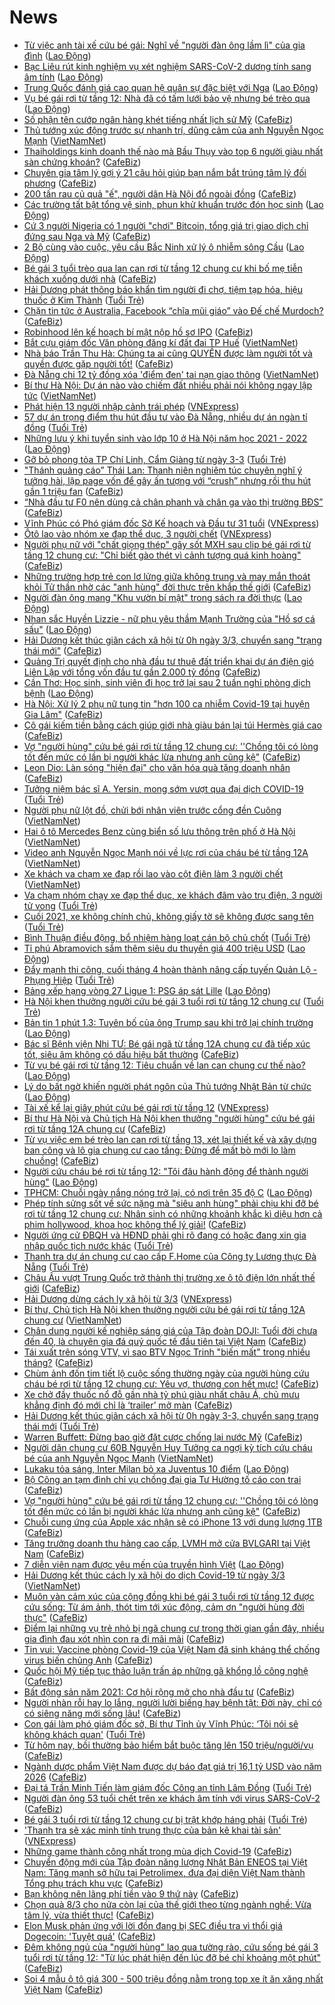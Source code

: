 # News

- [Từ việc anh tài xế cứu bé gái: Nghĩ về &quot;người đàn ông lầm lì&quot; của gia đình](https://laodong.vn/chuyen-nha-minh/tu-viec-anh-tai-xe-cuu-be-gai-nghi-ve-nguoi-dan-ong-lam-li-cua-gia-dinh-884594.ldo) ([Lao Động](https://laodong.vn))
- [Bạc Liêu rút kinh nghiệm vụ xét nghiệm SARS-CoV-2 dương tính sang âm tính](https://laodong.vn/xa-hoi/bac-lieu-rut-kinh-nghiem-vu-xet-nghiem-sars-cov-2-duong-tinh-sang-am-tinh-884631.ldo) ([Lao Động](https://laodong.vn))
- [Trung Quốc đánh giá cao quan hệ quân sự đặc biệt với Nga](https://laodong.vn/the-gioi/trung-quoc-danh-gia-cao-quan-he-quan-su-dac-biet-voi-nga-884636.ldo) ([Lao Động](https://laodong.vn))
- [Vụ bé gái rơi từ tầng 12: Nhà đã có tấm lưới bảo vệ nhưng bé trèo qua](https://laodong.vn/xa-hoi/vu-be-gai-roi-tu-tang-12-nha-da-co-tam-luoi-bao-ve-nhung-be-treo-qua-884635.ldo) ([Lao Động](https://laodong.vn))
- [Số phận tên cướp ngân hàng khét tiếng nhất lịch sử Mỹ](https://cafebiz.vn/so-phan-ten-cuop-ngan-hang-khet-tieng-nhat-lich-su-my-20210301140315592.chn) ([CafeBiz](https://cafebiz.vn))
- [Thủ tướng xúc động trước sự nhanh trí, dũng cảm của anh Nguyễn Ngọc Mạnh](http://vietnamnet.vn/vn/thoi-su/chinh-tri/thu-tuong-xuc-dong-truoc-su-nhanh-tri-dung-cam-cua-anh-nguyen-ngoc-manh-716334.html) ([VietNamNet](https://vietnamnet.vn))
- [Thaiholdings kinh doanh thế nào mà Bầu Thụy vào top 6 người giàu nhất sàn chứng khoán?](https://cafebiz.vn/thaiholdings-kinh-doanh-the-nao-ma-bau-thuy-vao-top-6-nguoi-giau-nhat-san-chung-khoan-20210301151449801.chn) ([CafeBiz](https://cafebiz.vn))
- [Chuyên gia tâm lý gợi ý 21 câu hỏi giúp bạn nắm bắt trúng tâm lý đối phương](https://cafebiz.vn/chuyen-gia-tam-ly-goi-y-21-cau-hoi-giup-ban-nam-bat-trung-tam-ly-doi-phuong-20210301152515532.chn) ([CafeBiz](https://cafebiz.vn))
- [200 tấn rau củ quả "ế", người dân Hà Nội đổ ngoài đồng](https://cafebiz.vn/200-tan-rau-cu-qua-e-nguoi-dan-ha-noi-do-ngoai-dong-20210301152418655.chn) ([CafeBiz](https://cafebiz.vn))
- [Các trường tất bật tổng vệ sinh, phun khử khuẩn trước  đón học sinh](https://laodong.vn/photo/cac-truong-tat-bat-tong-ve-sinh-phun-khu-khuan-truoc-don-hoc-sinh-884626.ldo) ([Lao Động](https://laodong.vn))
- [Cứ 3 người Nigeria có 1 người "chơi" Bitcoin, tổng giá trị giao dịch chỉ đứng sau Nga và Mỹ](https://cafebiz.vn/cu-3-nguoi-nigeria-co-1-nguoi-choi-bitcoin-tong-gia-tri-giao-dich-chi-dung-sau-nga-va-my-20210301100041688.chn) ([CafeBiz](https://cafebiz.vn))
- [2 Bộ cùng vào cuộc, yêu cầu Bắc Ninh xử lý ô nhiễm sông Cầu](https://laodong.vn/xa-hoi/2-bo-cung-vao-cuoc-yeu-cau-bac-ninh-xu-ly-o-nhiem-song-cau-884531.ldo) ([Lao Động](https://laodong.vn))
- [Bé gái 3 tuổi trèo qua lan can rơi từ tầng 12 chung cư khi bố mẹ tiễn khách xuống dưới nhà](https://cafebiz.vn/be-gai-3-tuoi-treo-qua-lan-can-roi-tu-tang-12-chung-cu-khi-bo-me-tien-khach-xuong-duoi-nha-2021030115150694.chn) ([CafeBiz](https://cafebiz.vn))
- [Hải Dương phát thông báo khẩn tìm người đi chợ, tiệm tạp hóa, hiệu thuốc ở Kim Thành](https://tuoitre.vn/hai-duong-phat-thong-bao-khan-tim-nguoi-di-cho-tiem-tap-hoa-hieu-thuoc-o-kim-thanh-20210301143935237.htm) ([Tuổi Trẻ](https://tuoitre.vn))
- [Chặn tin tức ở Australia, Facebook “chĩa mũi giáo” vào Đế chế Murdoch?](https://cafebiz.vn/chan-tin-tuc-o-australia-facebook-chia-mui-giao-vao-de-che-murdoch-20210301135038382.chn) ([CafeBiz](https://cafebiz.vn))
- [Robinhood lên kế hoạch bí mật nộp hồ sơ IPO](https://cafebiz.vn/robinhood-len-ke-hoach-bi-mat-nop-ho-so-ipo-20210301135923502.chn) ([CafeBiz](https://cafebiz.vn))
- [Bắt cựu giám đốc Văn phòng đăng kí đất đai TP Huế](http://vietnamnet.vn/vn/thoi-su/chong-tham-nhung/bat-cuu-giam-doc-van-phong-dang-ki-dat-dai-tp-hue-716288.html) ([VietNamNet](https://vietnamnet.vn))
- [Nhà báo Trần Thu Hà: Chúng ta ai cũng QUYỀN được làm người tốt và quyền được gặp người tốt!](https://cafebiz.vn/nha-bao-tran-thu-ha-chung-ta-ai-cung-quyen-duoc-lam-nguoi-tot-va-quyen-duoc-gap-nguoi-tot-20210301145446084.chn) ([CafeBiz](https://cafebiz.vn))
- [Đà Nẵng chi 12 tỷ đồng xóa 'điểm đen' tai nạn giao thông](http://vietnamnet.vn/vn/thoi-su/da-nang-chi-12-ty-dong-xoa-diem-den-tai-nan-giao-thong-716323.html) ([VietNamNet](https://vietnamnet.vn))
- [Bí thư Hà Nội: Dự án nào vào chiếm đất nhiều phải nói không ngay lập tức](http://vietnamnet.vn/vn/thoi-su/chinh-tri/bi-thu-ha-noi-du-an-nao-vao-chiem-dat-nhieu-phai-noi-khong-ngay-lap-tuc-716311.html) ([VietNamNet](https://vietnamnet.vn))
- [Phát hiện 13 người nhập cảnh trái phép](https://vnexpress.net/phat-hien-13-nguoi-nhap-canh-trai-phep-4241768.html) ([VNExpress](https://vnexpress.net))
- [57 dự án trọng điểm thu hút đầu tư vào Đà Nẵng, nhiều dự án ngàn tỉ đồng](https://tuoitre.vn/57-du-an-trong-diem-thu-hut-dau-tu-vao-da-nang-nhieu-du-an-ngan-ti-dong-2021030113353881.htm) ([Tuổi Trẻ](https://tuoitre.vn))
- [Những lưu ý khi tuyển sinh vào lớp 10 ở Hà Nội năm học 2021 - 2022](https://laodong.vn/giao-duc/nhung-luu-y-khi-tuyen-sinh-vao-lop-10-o-ha-noi-nam-hoc-2021-2022-884605.ldo) ([Lao Động](https://laodong.vn))
- [Gỡ bỏ phong tỏa TP Chí Linh, Cẩm Giàng từ ngày 3-3](https://tuoitre.vn/go-bo-phong-toa-tp-chi-linh-cam-giang-tu-ngay-3-3-20210301112746256.htm) ([Tuổi Trẻ](https://tuoitre.vn))
- ["Thánh quảng cáo” Thái Lan: Thanh niên nghiêm túc chuyên nghĩ ý tưởng hài, lập page vốn để gây ấn tượng với “crush” nhưng rồi thu hút gần 1 triệu fan](https://cafebiz.vn/thanh-quang-cao-thai-lan-thanh-nien-nghiem-tuc-chuyen-nghi-y-tuong-hai-lap-page-von-de-gay-an-tuong-voi-crush-nhung-roi-thu-hut-gan-1-trieu-fan-20210301115236096.chn) ([CafeBiz](https://cafebiz.vn))
- [“Nhà đầu tư F0 nên dùng cả chân phanh và chân ga vào thị trường BĐS”](https://cafebiz.vn/nha-dau-tu-f0-nen-dung-ca-chan-phanh-va-chan-ga-vao-thi-truong-bds-20210301141718337.chn) ([CafeBiz](https://cafebiz.vn))
- [Vĩnh Phúc có Phó giám đốc Sở Kế hoạch và Đầu tư 31 tuổi](https://vnexpress.net/vinh-phuc-co-pho-giam-doc-so-ke-hoach-va-dau-tu-31-tuoi-4241633.html) ([VNExpress](https://vnexpress.net))
- [Ôtô lao vào nhóm xe đạp thể dục, 3 người chết](https://vnexpress.net/oto-lao-vao-nhom-xe-dap-the-duc-3-nguoi-chet-4241771.html) ([VNExpress](https://vnexpress.net))
- [Người phụ nữ với "chất giọng thép" gây sốt MXH sau clip bé gái rơi từ tầng 12 chung cư: "Chỉ biết gào thét vì cảnh tượng quá kinh hoàng"](https://cafebiz.vn/nguoi-phu-nu-voi-chat-giong-thep-gay-sot-mxh-sau-clip-be-gai-roi-tu-tang-12-chung-cu-chi-biet-gao-thet-vi-canh-tuong-qua-kinh-hoang-20210301140016537.chn) ([CafeBiz](https://cafebiz.vn))
- [Những trường hợp trẻ con lơ lửng giữa không trung và may mắn thoát khỏi Tử thần nhờ các "anh hùng" đời thực trên khắp thế giới](https://cafebiz.vn/nhung-truong-hop-tre-con-lo-lung-giua-khong-trung-va-may-man-thoat-khoi-tu-than-nho-cac-anh-hung-doi-thuc-tren-khap-the-gioi-20210301140006878.chn) ([CafeBiz](https://cafebiz.vn))
- [Người đàn ông mang &quot;Khu vườn bí mật&quot; trong sách ra đời thực](https://laodong.vn/photo/nguoi-dan-ong-mang-khu-vuon-bi-mat-trong-sach-ra-doi-thuc-882697.ldo) ([Lao Động](https://laodong.vn))
- [Nhan sắc Huyền Lizzie - nữ phụ yêu thầm Mạnh Trường của &quot;Hồ sơ cá sấu&quot;](https://laodong.vn/photo/nhan-sac-huyen-lizzie-nu-phu-yeu-tham-manh-truong-cua-ho-so-ca-sau-884529.ldo) ([Lao Động](https://laodong.vn))
- [Hải Dương kết thúc giãn cách xã hội từ 0h ngày 3/3, chuyển sang "trạng thái mới"](https://cafebiz.vn/hai-duong-ket-thuc-gian-cach-xa-hoi-tu-0h-ngay-3-3-chuyen-sang-trang-thai-moi-20210301135754713.chn) ([CafeBiz](https://cafebiz.vn))
- [Quảng Trị quyết định cho nhà đầu tư thuê đất triển khai dự án điện gió Liên Lập với tổng vốn đầu tư gần 2.000 tỷ đồng](https://cafebiz.vn/quang-tri-quyet-dinh-cho-nha-dau-tu-thue-dat-trien-khai-du-an-dien-gio-lien-lap-voi-tong-von-dau-tu-gan-2000-ty-dong-20210301135751149.chn) ([CafeBiz](https://cafebiz.vn))
- [Cần Thơ: Học sinh, sinh viên đi học trở lại sau 2 tuần nghỉ phòng dịch bệnh](https://laodong.vn/photo/can-tho-hoc-sinh-sinh-vien-di-hoc-tro-lai-sau-2-tuan-nghi-phong-dich-benh-884543.ldo) ([Lao Động](https://laodong.vn))
- [Hà Nội: Xử lý 2 phụ nữ tung tin "hơn 100 ca nhiễm Covid-19 tại huyện Gia Lâm"](https://cafebiz.vn/ha-noi-xu-ly-2-phu-nu-tung-tin-hon-100-ca-nhiem-covid-19-tai-huyen-gia-lam-20210301135026825.chn) ([CafeBiz](https://cafebiz.vn))
- [Cô gái kiếm tiền bằng cách giúp giới nhà giàu bán lại túi Hermès giá cao](https://cafebiz.vn/co-gai-kiem-tien-bang-cach-giup-gioi-nha-giau-ban-lai-tui-hermes-gia-cao-20210301133948574.chn) ([CafeBiz](https://cafebiz.vn))
- [Vợ "người hùng" cứu bé gái rơi từ tầng 12 chung cư: ''Chồng tôi có lòng tốt đến mức có lần bị người khác lừa nhưng anh cũng kệ"](https://cafebiz.vn/vo-nguoi-hung-cuu-be-gai-roi-tu-tang-12-chung-cu-chong-toi-co-long-tot-den-muc-co-lan-bi-nguoi-khac-lua-nhung-anh-cung-ke-20210301133817856.chn) ([CafeBiz](https://cafebiz.vn))
- [Leon Dio: Làn sóng "hiện đại" cho văn hóa quà tặng doanh nhân](https://cafebiz.vn/leon-dio-lan-song-hien-dai-cho-van-hoa-qua-tang-doanh-nhan-20210301111931581.chn) ([CafeBiz](https://cafebiz.vn))
- [Tưởng niệm bác sĩ A. Yersin, mong sớm vượt qua đại dịch COVID-19](https://tuoitre.vn/tuong-niem-bac-si-a-yersin-mong-som-vuot-qua-dai-dich-covid-19-20210301114922385.htm) ([Tuổi Trẻ](https://tuoitre.vn))
- [Người phụ nữ lột đồ, chửi bới nhân viên trước cổng đền Cuông](http://vietnamnet.vn/vn/thoi-su/nguoi-phu-nu-lot-do-chui-boi-nhan-vien-truoc-cong-den-cuong-716290.html) ([VietNamNet](https://vietnamnet.vn))
- [Hai ô tô Mercedes Benz cùng biển số lưu thông trên phố ở Hà Nội](http://vietnamnet.vn/vn/thoi-su/hai-o-to-mercedes-benz-cung-bien-so-luu-thong-tren-pho-o-ha-noi-716291.html) ([VietNamNet](https://vietnamnet.vn))
- [Video anh Nguyễn Ngọc Mạnh nói về lực rơi của cháu bé từ tầng 12A](http://vietnamnet.vn/vn/thoi-su/clip-nong/video-anh-nguyen-ngoc-manh-noi-ve-luc-roi-cua-chau-be-tu-tang-12a-716293.html) ([VietNamNet](https://vietnamnet.vn))
- [Xe khách va chạm xe đạp rồi lao vào cột điện làm 3 người chết](http://vietnamnet.vn/vn/thoi-su/an-toan-giao-thong/xe-khach-va-cham-xe-dap-roi-lao-vao-cot-dien-lam-3-nguoi-chet-716295.html) ([VietNamNet](https://vietnamnet.vn))
- [Va chạm nhóm chạy xe đạp thể dục, xe khách đâm vào trụ điện, 3 người tử vong](https://tuoitre.vn/va-cham-nhom-chay-xe-dap-the-duc-xe-khach-dam-vao-tru-dien-3-nguoi-tu-vong-20210301121601873.htm) ([Tuổi Trẻ](https://tuoitre.vn))
- [Cuối 2021, xe không chính chủ, không giấy tờ sẽ không được sang tên](https://tuoitre.vn/cuoi-2021-xe-khong-chinh-chu-khong-giay-to-se-khong-duoc-sang-ten-20210301120645778.htm) ([Tuổi Trẻ](https://tuoitre.vn))
- [Bình Thuận điều động, bổ nhiệm hàng loạt cán bộ chủ chốt](https://tuoitre.vn/binh-thuan-dieu-dong-bo-nhiem-hang-loat-can-bo-chu-chot-20210301125640893.htm) ([Tuổi Trẻ](https://tuoitre.vn))
- [Tỉ phú Abramovich sắm thêm siêu du thuyền giá 400 triệu USD](https://laodong.vn/kinh-te/ti-phu-abramovich-sam-them-sieu-du-thuyen-gia-400-trieu-usd-884589.ldo) ([Lao Động](https://laodong.vn))
- [Đẩy mạnh thi công, cuối tháng 4 hoàn thành nâng cấp tuyến Quản Lộ - Phụng Hiệp](https://tuoitre.vn/day-manh-thi-cong-cuoi-thang-4-hoan-thanh-nang-cap-tuyen-quan-lo-phung-hiep-20210301124705766.htm) ([Tuổi Trẻ](https://tuoitre.vn))
- [Bảng xếp hạng vòng 27 Ligue 1: PSG áp sát Lille](https://laodong.vn/infographic/bang-xep-hang-vong-27-ligue-1-psg-ap-sat-lille-884509.ldo) ([Lao Động](https://laodong.vn))
- [Hà Nội khen thưởng người cứu bé gái 3 tuổi rơi từ tầng 12 chung cư](https://tuoitre.vn/ha-noi-khen-thuong-nguoi-cuu-be-gai-3-tuoi-roi-tu-tang-12-chung-cu-20210301120551474.htm) ([Tuổi Trẻ](https://tuoitre.vn))
- [Bản tin 1 phút 1.3: Tuyên bố của ông Trump sau khi trở lại chính trường](https://laodong.vn/video/ban-tin-1-phut-13-tuyen-bo-cua-ong-trump-sau-khi-tro-lai-chinh-truong-884565.ldo) ([Lao Động](https://laodong.vn))
- [Bác sĩ Bệnh viện Nhi TƯ: Bé gái ngã từ tầng 12A chung cư đã tiếp xúc tốt, siêu âm không có dấu hiệu bất thường](https://cafebiz.vn/bac-si-benh-vien-nhi-tu-be-gai-nga-tu-tang-12a-chung-cu-da-tiep-xuc-tot-sieu-am-khong-co-dau-hieu-bat-thuong-20210301120426664.chn) ([CafeBiz](https://cafebiz.vn))
- [Từ vụ bé gái rơi từ tầng 12: Tiêu chuẩn về lan can chung cư thế nào?](https://laodong.vn/xa-hoi/tu-vu-be-gai-roi-tu-tang-12-tieu-chuan-ve-lan-can-chung-cu-the-nao-884572.ldo) ([Lao Động](https://laodong.vn))
- [Lý do bất ngờ khiến người phát ngôn của Thủ tướng Nhật Bản từ chức](https://laodong.vn/the-gioi/ly-do-bat-ngo-khien-nguoi-phat-ngon-cua-thu-tuong-nhat-ban-tu-chuc-884561.ldo) ([Lao Động](https://laodong.vn))
- [Tài xế kể lại giây phút cứu bé gái rơi từ tầng 12](https://vnexpress.net/tai-xe-ke-lai-giay-phut-cuu-be-gai-roi-tu-tang-12-4241631.html) ([VNExpress](https://vnexpress.net))
- [Bí thư Hà Nội và Chủ tịch Hà Nội khen thưởng "người hùng" cứu bé gái rơi từ tầng 12A chung cư](https://cafebiz.vn/bi-thu-ha-noi-va-chu-tich-ha-noi-khen-thuong-nguoi-hung-cuu-be-gai-roi-tu-tang-12a-chung-cu-20210301115809785.chn) ([CafeBiz](https://cafebiz.vn))
- [Từ vụ việc em bé trèo lan can rơi từ tầng 13, xét lại thiết kế và xây dựng ban công và lô gia chung cư cao tầng: Đừng để mất bò mới lo làm chuồng!](https://cafebiz.vn/tu-vu-viec-em-be-treo-lan-can-roi-tu-tang-13-chung-cu-viec-thiet-ke-va-xay-dung-ban-cong-va-lo-gia-chung-cu-cao-tang-da-duoc-quan-tam-dung-muc-20210301114345628.chn) ([CafeBiz](https://cafebiz.vn))
- [Người cứu cháu bé rơi từ tầng 12: &quot;Tôi đâu hành động để thành người hùng&quot;](https://laodong.vn/video-thoi-su/nguoi-cuu-chau-be-roi-tu-tang-12-toi-dau-hanh-dong-de-thanh-nguoi-hung-884550.ldo) ([Lao Động](https://laodong.vn))
- [TPHCM: Chuỗi ngày nắng nóng trở lại, có nơi trên 35 độ C](https://laodong.vn/moi-truong/tphcm-chuoi-ngay-nang-nong-tro-lai-co-noi-tren-35-do-c-884557.ldo) ([Lao Động](https://laodong.vn))
- [Phép tính sửng sốt về sức nặng mà "siêu anh hùng" phải chịu khi đỡ bé rơi từ tầng 12 chung cư: Nhân sinh có những khoảnh khắc kì diệu hơn cả phim hollywood, khoa học không thể lý giải!](https://cafebiz.vn/phep-tinh-sung-sot-ve-suc-nang-ma-sieu-anh-hung-phai-chiu-khi-do-be-roi-tu-tang-12-chung-cu-nhan-sinh-co-nhung-khoanh-khac-ki-dieu-hon-ca-phim-hollywood-khoa-hoc-khong-the-ly-giai-20210301113917579.chn) ([CafeBiz](https://cafebiz.vn))
- [Người ứng cử ĐBQH và HĐND phải ghi rõ đang có hoặc đang xin gia nhập quốc tịch nước khác](https://tuoitre.vn/nguoi-ung-cu-dbqh-va-hdnd-phai-ghi-ro-dang-co-hoac-dang-xin-gia-nhap-quoc-tich-nuoc-khac-20210301112356795.htm) ([Tuổi Trẻ](https://tuoitre.vn))
- [Thanh tra dự án chung cư cao cấp F.Home của Công ty Lương thực Đà Nẵng](https://tuoitre.vn/thanh-tra-du-an-chung-cu-cao-cap-f-home-cua-cong-ty-luong-thuc-da-nang-20210301111232451.htm) ([Tuổi Trẻ](https://tuoitre.vn))
- [Châu Âu vượt Trung Quốc trở thành thị trường xe ô tô điện lớn nhất thế giới](https://cafebiz.vn/chau-au-vuot-trung-quoc-tro-thanh-thi-truong-xe-o-to-dien-lon-nhat-the-gioi-20210301112036065.chn) ([CafeBiz](https://cafebiz.vn))
- [Hải Dương dừng cách ly xã hội từ 3/3](https://vnexpress.net/hai-duong-dung-cach-ly-xa-hoi-tu-3-3-4241695.html) ([VNExpress](https://vnexpress.net))
- [Bí thư, Chủ tịch Hà Nội khen thưởng người cứu bé gái rơi từ tầng 12A chung cư](http://vietnamnet.vn/vn/thoi-su/bi-thu-chu-tich-ha-noi-khen-thuong-nguoi-cuu-be-gai-roi-tu-tang-12a-chung-cu-716262.html) ([VietNamNet](https://vietnamnet.vn))
- [Chân dung người kế nghiệp sáng giá của Tập đoàn DOJI: Tuổi đời chưa đến 40, là chuyên gia đá quý quốc tế đầu tiên tại Việt Nam](https://cafebiz.vn/chan-dung-nguoi-ke-nghiep-sang-gia-cua-tap-doan-doji-tuoi-doi-chua-den-40-la-chuyen-gia-da-quy-quoc-te-dau-tien-tai-viet-nam-20210301111916251.chn) ([CafeBiz](https://cafebiz.vn))
- [Tái xuất trên sóng VTV, vì sao BTV Ngọc Trinh "biến mất" trong nhiều tháng?](https://cafebiz.vn/tai-xuat-tren-song-vtv-vi-sao-btv-ngoc-trinh-bien-mat-trong-nhieu-thang-2021030110580962.chn) ([CafeBiz](https://cafebiz.vn))
- [Chùm ảnh đốn tim tiết lộ cuộc sống thường ngày của người hùng cứu cháu bé rơi từ tầng 12 chung cư: Yêu vợ, thương con hết mực!](https://cafebiz.vn/chum-anh-don-tim-tiet-lo-cuoc-song-thuong-ngay-cua-nguoi-hung-cuu-chau-be-roi-tu-tang-12-chung-cu-yeu-vo-thuong-con-het-muc-2021030111145244.chn) ([CafeBiz](https://cafebiz.vn))
- [Xe chở đầy thuốc nổ đỗ gần nhà tỷ phú giàu nhất châu Á, chủ mưu khẳng định đó mới chỉ là ‘trailer’ mở màn](https://cafebiz.vn/xe-cho-day-thuoc-no-do-gan-nha-ty-phu-giau-nhat-chau-a-chu-muu-khang-dinh-do-moi-chi-la-trailer-mo-man-20210301104528518.chn) ([CafeBiz](https://cafebiz.vn))
- [Hải Dương kết thúc giãn cách xã hội từ 0h ngày 3-3, chuyển sang trạng thái mới](https://tuoitre.vn/hai-duong-ket-thuc-gian-cach-xa-hoi-tu-0h-ngay-3-3-chuyen-sang-trang-thai-moi-20210301103953045.htm) ([Tuổi Trẻ](https://tuoitre.vn))
- [Warren Buffett: Đừng bao giờ đặt cược chống lại nước Mỹ](https://cafebiz.vn/warren-buffett-dung-bao-gio-dat-cuoc-chong-lai-nuoc-my-20210301105441394.chn) ([CafeBiz](https://cafebiz.vn))
- [Người dân chung cư 60B Nguyễn Huy Tưởng ca ngợi kỳ tích cứu cháu bé của anh Nguyễn Ngọc Mạnh](http://vietnamnet.vn/vn/thoi-su/nguoi-dan-chung-cu-60b-nguyen-huy-tuong-ca-ngoi-ky-tich-cuu-chau-be-cua-anh-nguyen-ngoc-manh-716252.html) ([VietNamNet](https://vietnamnet.vn))
- [Lukaku tỏa sáng, Inter Milan bỏ xa Juventus 10 điểm](https://laodong.vn/video/lukaku-toa-sang-inter-milan-bo-xa-juventus-10-diem-884516.ldo) ([Lao Động](https://laodong.vn))
- [Bộ Công an tạm đình chỉ vụ chồng đại gia Tư Hường tố cáo con trai](https://cafebiz.vn/bo-cong-an-tam-dinh-chi-vu-chong-dai-gia-tu-huong-to-cao-con-trai-20210301110303428.chn) ([CafeBiz](https://cafebiz.vn))
- [Vợ "người hùng" cứu bé gái rơi từ tầng 12 chung cư: ''Chồng tôi có lòng tốt đến mức có lần bị người khác lừa nhưng anh cũng kệ"](https://cafebiz.vn/vo-nguoi-hung-cuu-be-gai-roi-tu-tang-12-chung-cu-chong-toi-co-long-tot-den-muc-co-lan-bi-nguoi-khac-lua-nhung-anh-cung-ke-20210301110307868.chn) ([CafeBiz](https://cafebiz.vn))
- [Chuỗi cung ứng của Apple xác nhận sẽ có iPhone 13 với dung lượng 1TB](https://cafebiz.vn/chuoi-cung-ung-cua-apple-xac-nhan-se-co-iphone-13-voi-dung-luong-1tb-20210301105239039.chn) ([CafeBiz](https://cafebiz.vn))
- [Tăng trưởng doanh thu hàng cao cấp, LVMH mở cửa BVLGARI tại Việt Nam](https://cafebiz.vn/tang-truong-doanh-thu-hang-cao-cap-lvmh-mo-cua-bvlgari-tai-viet-nam-20210301105124954.chn) ([CafeBiz](https://cafebiz.vn))
- [7 diễn viên nam được yêu mến của truyền hình Việt](https://laodong.vn/photo/7-dien-vien-nam-duoc-yeu-men-cua-truyen-hinh-viet-884510.ldo) ([Lao Động](https://laodong.vn))
- [Hải Dương kết thúc cách ly xã hội do dịch Covid-19 từ ngày 3/3](http://vietnamnet.vn/vn/thoi-su/hai-duong-ket-thuc-cach-ly-xa-hoi-do-dich-covid-19-tu-ngay-3-3-716232.html) ([VietNamNet](https://vietnamnet.vn))
- [Muôn vàn cảm xúc của cộng đồng khi bé gái 3 tuổi rơi từ tầng 12 được cứu sống: Từ ám ảnh, thót tim tới xúc động, cảm ơn "người hùng đời thực"](https://cafebiz.vn/muon-van-cam-xuc-cua-cong-dong-khi-be-gai-3-tuoi-roi-tu-tang-12-duoc-cuu-song-tu-am-anh-thot-tim-toi-xuc-dong-cam-on-nguoi-hung-doi-thuc-20210301104753959.chn) ([CafeBiz](https://cafebiz.vn))
- [Điểm lại những vụ trẻ nhỏ bị ngã chung cư trong thời gian gần đây, nhiều gia đình đau xót nhìn con ra đi mãi mãi](https://cafebiz.vn/diem-lai-nhung-vu-tre-nho-bi-nga-chung-cu-trong-thoi-gian-gan-day-nhieu-gia-dinh-dau-xot-nhin-con-ra-di-mai-mai-20210301105748533.chn) ([CafeBiz](https://cafebiz.vn))
- [Tin vui: Vaccine phòng Covid-19 của Việt Nam đã sinh kháng thể chống virus biến chủng Anh](https://cafebiz.vn/tin-vui-vaccine-phong-covid-19-cua-viet-nam-da-sinh-khang-the-chong-virus-bien-chung-anh-20210301105234595.chn) ([CafeBiz](https://cafebiz.vn))
- [Quốc hội Mỹ tiếp tục thảo luận trấn áp những gã khổng lồ công nghệ](https://cafebiz.vn/quoc-hoi-my-tiep-tuc-thao-luan-tran-ap-nhung-ga-khong-lo-cong-nghe-20210301105005261.chn) ([CafeBiz](https://cafebiz.vn))
- [Bất động sản năm 2021: Cơ hội rộng mở cho nhà đầu tư](https://cafebiz.vn/bat-dong-san-nam-2021-co-hoi-rong-mo-cho-nha-dau-tu-2021030110492772.chn) ([CafeBiz](https://cafebiz.vn))
- [Người nhàn rỗi hay lo lắng, người lười biếng hay bệnh tật: Đời này, chỉ có có siêng năng mới sống lâu!](https://cafebiz.vn/nguoi-nhan-roi-hay-lo-lang-nguoi-luoi-bieng-hay-benh-tat-doi-nay-chi-co-co-sieng-nang-moi-song-lau-2021022821560312.chn) ([CafeBiz](https://cafebiz.vn))
- [Con gái làm phó giám đốc sở, Bí thư Tỉnh ủy Vĩnh Phúc: ‘Tôi nói sẽ không khách quan'](https://tuoitre.vn/con-gai-lam-pho-giam-doc-so-bi-thu-tinh-uy-vinh-phuc-toi-noi-se-khong-khach-quan-20210301100636349.htm) ([Tuổi Trẻ](https://tuoitre.vn))
- [Từ hôm nay, bồi thường bảo hiểm bắt buộc tăng lên 150 triệu/người/vụ](https://cafebiz.vn/tu-hom-nay-boi-thuong-bao-hiem-bat-buoc-tang-len-150-trieu-nguoi-vu-20210301103321046.chn) ([CafeBiz](https://cafebiz.vn))
- [Ngành dược phẩm Việt Nam được dự báo đạt giá trị 16,1 tỷ USD vào năm 2026](https://cafebiz.vn/nganh-duoc-pham-viet-nam-duoc-du-bao-dat-gia-tri-161-ty-usd-vao-nam-2026-20210301103042105.chn) ([CafeBiz](https://cafebiz.vn))
- [Đại tá Trần Minh Tiến làm giám đốc Công an tỉnh Lâm Đồng](https://tuoitre.vn/dai-ta-tran-minh-tien-lam-giam-doc-cong-an-tinh-lam-dong-20210301100729405.htm) ([Tuổi Trẻ](https://tuoitre.vn))
- [Người đàn ông 53 tuổi chết trên xe khách âm tính với virus SARS-CoV-2](https://cafebiz.vn/nguoi-dan-ong-53-tuoi-chet-tren-xe-khach-am-tinh-voi-virus-sars-cov-2-20210301101104832.chn) ([CafeBiz](https://cafebiz.vn))
- [Bé gái 3 tuổi rơi từ tầng 12 chung cư bị trật khớp háng phải](https://tuoitre.vn/be-gai-3-tuoi-roi-tu-tang-12-chung-cu-bi-trat-khop-hang-phai-20210301095329791.htm) ([Tuổi Trẻ](https://tuoitre.vn))
- ['Thanh tra sẽ xác minh tính trung thực của bản kê khai tài sản'](https://vnexpress.net/thanh-tra-se-xac-minh-tinh-trung-thuc-cua-ban-ke-khai-tai-san-4241537.html) ([VNExpress](https://vnexpress.net))
- [Những game thành công nhất trong mùa dịch Covid-19](https://cafebiz.vn/nhung-game-thanh-cong-nhat-trong-mua-dich-covid-19-2021030108594355.chn) ([CafeBiz](https://cafebiz.vn))
- [Chuyển động mới của Tập đoàn năng lượng Nhật Bản ENEOS tại Việt Nam: Tăng mạnh sở hữu tại Petrolimex, đưa đại diện Việt Nam thành Tổng phụ trách khu vực](https://cafebiz.vn/chuyen-dong-moi-cua-tap-doan-nang-luong-nhat-ban-eneos-tai-viet-nam-tang-manh-so-huu-tai-petrolimex-dua-dai-dien-viet-nam-thanh-tong-phu-trach-khu-vuc-20210301095506743.chn) ([CafeBiz](https://cafebiz.vn))
- [Bạn không nên lãng phí tiền vào 9 thứ này](https://cafebiz.vn/ban-khong-nen-lang-phi-tien-vao-9-thu-nay-20210301090644707.chn) ([CafeBiz](https://cafebiz.vn))
- [Chọn quà 8/3 cho nửa còn lại của thế giới theo từng ngành nghề: Vừa tâm lý, vừa thiết thực!](https://cafebiz.vn/chon-qua-8-3-thiet-thuc-cho-nua-con-lai-cua-the-gioi-theo-tung-nganh-nghe-vua-tam-ly-vua-thiet-thuc-20210301013024082.chn) ([CafeBiz](https://cafebiz.vn))
- [Elon Musk phản ứng với lời đồn đang bị SEC điều tra vì thổi giá Dogecoin: 'Tuyệt quá'](https://cafebiz.vn/elon-musk-phan-ung-voi-loi-don-dang-bi-sec-dieu-tra-vi-thoi-gia-dogecoin-tuyet-qua-20210301094051206.chn) ([CafeBiz](https://cafebiz.vn))
- [Đêm không ngủ của "người hùng" lao qua tường rào, cứu sống bé gái 3 tuổi rơi từ tầng 12: "Từ lúc phát hiện đến lúc đỡ bé chỉ khoảng một phút"](https://cafebiz.vn/dem-khong-ngu-cua-nguoi-hung-lao-qua-tuong-rao-cuu-song-be-gai-3-tuoi-roi-tu-tang-12-tu-luc-phat-hien-den-luc-do-be-chi-khoang-mot-phut-20210301093757883.chn) ([CafeBiz](https://cafebiz.vn))
- [Soi 4 mẫu ô tô giá 300 - 500 triệu đồng nằm trong top xe ít ăn xăng nhất Việt Nam](https://cafebiz.vn/soi-4-mau-o-to-gia-300-500-trieu-dong-nam-trong-top-xe-it-an-xang-nhat-viet-nam-20210301090355068.chn) ([CafeBiz](https://cafebiz.vn))
